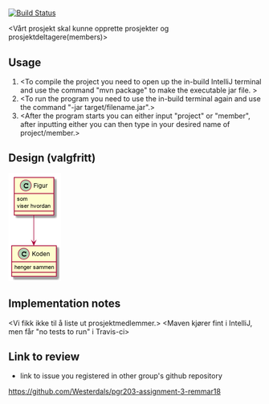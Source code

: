 # <Arbeidskrav PGR203>

[![Build Status](https://travis-ci.com/Westerdals/pgr203-assignment-3-TobiasLab.svg?branch=master)](https://travis-ci.com/Westerdals/pgr203-assignment-3-TobiasLab)

<Vårt prosjekt skal kunne opprette prosjekter og prosjektdeltagere(members)>

## Usage

1. <To compile the project you need to open up the in-build IntelliJ terminal and use the command "mvn package" to make the executable jar file. >
2. <To run the program you need to use the in-build terminal again and use the command "-jar target/filename.jar".>
3. <After the program starts you can either input "project" or "member", after inputting either you can then type in your desired name of project/member.>

 
 ## Design (valgfritt)
 
![Design](./doc/design.png)

 ## Implementation notes
 
<Hva gjorde dere godt i implementasjonen>

<Vi fikk ikke til å liste ut prosjektmedlemmer.>
<Maven kjører fint i IntelliJ, men får "no tests to run" i Travis-ci>

## Link to review

* link to issue you registered in other group's github repository

https://github.com/Westerdals/pgr203-assignment-3-remmar18